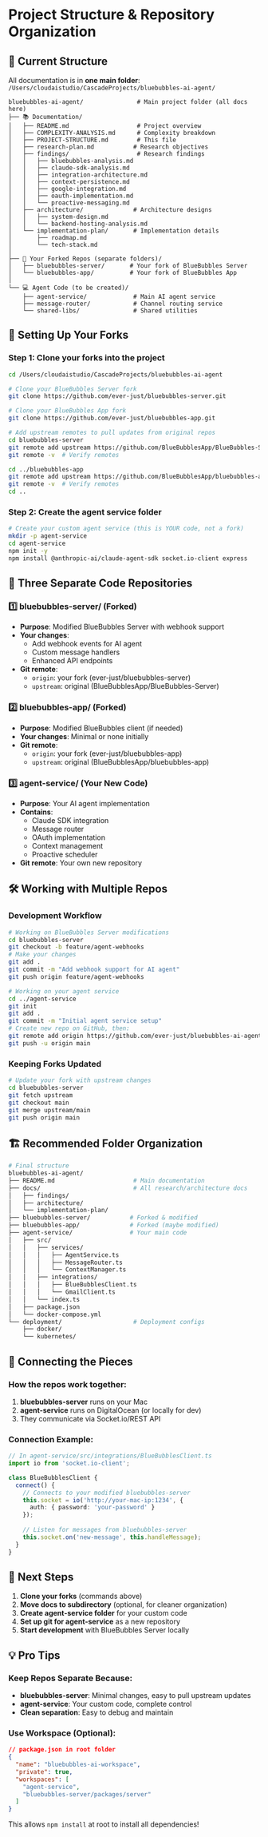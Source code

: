 # Project Structure & Repository Organization

## 📁 Current Structure

All documentation is in **one main folder**: `/Users/cloudaistudio/CascadeProjects/bluebubbles-ai-agent/`

```
bluebubbles-ai-agent/               # Main project folder (all docs here)
├── 📚 Documentation/
│   ├── README.md                   # Project overview
│   ├── COMPLEXITY-ANALYSIS.md      # Complexity breakdown
│   ├── PROJECT-STRUCTURE.md        # This file
│   ├── research-plan.md           # Research objectives
│   ├── findings/                   # Research findings
│   │   ├── bluebubbles-analysis.md
│   │   ├── claude-sdk-analysis.md
│   │   ├── integration-architecture.md
│   │   ├── context-persistence.md
│   │   ├── google-integration.md
│   │   ├── oauth-implementation.md
│   │   └── proactive-messaging.md
│   ├── architecture/              # Architecture designs
│   │   ├── system-design.md
│   │   └── backend-hosting-analysis.md
│   └── implementation-plan/       # Implementation details
│       ├── roadmap.md
│       └── tech-stack.md
│
├── 🔧 Your Forked Repos (separate folders)/
│   ├── bluebubbles-server/       # Your fork of BlueBubbles Server
│   └── bluebubbles-app/          # Your fork of BlueBubbles App
│
└── 💻 Agent Code (to be created)/
    ├── agent-service/             # Main AI agent service
    ├── message-router/            # Channel routing service
    └── shared-libs/               # Shared utilities
```

## 🔄 Setting Up Your Forks

### Step 1: Clone your forks into the project
```bash
cd /Users/cloudaistudio/CascadeProjects/bluebubbles-ai-agent

# Clone your BlueBubbles Server fork
git clone https://github.com/ever-just/bluebubbles-server.git

# Clone your BlueBubbles App fork
git clone https://github.com/ever-just/bluebubbles-app.git

# Add upstream remotes to pull updates from original repos
cd bluebubbles-server
git remote add upstream https://github.com/BlueBubblesApp/BlueBubbles-Server.git
git remote -v  # Verify remotes

cd ../bluebubbles-app
git remote add upstream https://github.com/BlueBubblesApp/bluebubbles-app.git
git remote -v  # Verify remotes
cd ..
```

### Step 2: Create the agent service folder
```bash
# Create your custom agent service (this is YOUR code, not a fork)
mkdir -p agent-service
cd agent-service
npm init -y
npm install @anthropic-ai/claude-agent-sdk socket.io-client express
```

## 📂 Three Separate Code Repositories

### 1️⃣ **bluebubbles-server/** (Forked)
- **Purpose**: Modified BlueBubbles Server with webhook support
- **Your changes**: 
  - Add webhook events for AI agent
  - Custom message handlers
  - Enhanced API endpoints
- **Git remote**: 
  - `origin`: your fork (ever-just/bluebubbles-server)
  - `upstream`: original (BlueBubblesApp/BlueBubbles-Server)

### 2️⃣ **bluebubbles-app/** (Forked)
- **Purpose**: Modified BlueBubbles client (if needed)
- **Your changes**: Minimal or none initially
- **Git remote**:
  - `origin`: your fork (ever-just/bluebubbles-app)
  - `upstream`: original (BlueBubblesApp/bluebubbles-app)

### 3️⃣ **agent-service/** (Your New Code)
- **Purpose**: Your AI agent implementation
- **Contains**:
  - Claude SDK integration
  - Message router
  - OAuth implementation
  - Context management
  - Proactive scheduler
- **Git remote**: Your own new repository

## 🛠️ Working with Multiple Repos

### Development Workflow
```bash
# Working on BlueBubbles Server modifications
cd bluebubbles-server
git checkout -b feature/agent-webhooks
# Make your changes
git add .
git commit -m "Add webhook support for AI agent"
git push origin feature/agent-webhooks

# Working on your agent service
cd ../agent-service
git init
git add .
git commit -m "Initial agent service setup"
# Create new repo on GitHub, then:
git remote add origin https://github.com/ever-just/bluebubbles-ai-agent.git
git push -u origin main
```

### Keeping Forks Updated
```bash
# Update your fork with upstream changes
cd bluebubbles-server
git fetch upstream
git checkout main
git merge upstream/main
git push origin main
```

## 🏗️ Recommended Folder Organization

```bash
# Final structure
bluebubbles-ai-agent/
├── README.md                      # Main documentation
├── docs/                          # All research/architecture docs
│   ├── findings/
│   ├── architecture/
│   └── implementation-plan/
├── bluebubbles-server/           # Forked & modified
├── bluebubbles-app/              # Forked (maybe modified)
├── agent-service/                # Your main code
│   ├── src/
│   │   ├── services/
│   │   │   ├── AgentService.ts
│   │   │   ├── MessageRouter.ts
│   │   │   └── ContextManager.ts
│   │   ├── integrations/
│   │   │   ├── BlueBubblesClient.ts
│   │   │   └── GmailClient.ts
│   │   └── index.ts
│   ├── package.json
│   └── docker-compose.yml
└── deployment/                    # Deployment configs
    ├── docker/
    └── kubernetes/
```

## 🔗 Connecting the Pieces

### How the repos work together:
1. **bluebubbles-server** runs on your Mac
2. **agent-service** runs on DigitalOcean (or locally for dev)
3. They communicate via Socket.io/REST API

### Connection Example:
```typescript
// In agent-service/src/integrations/BlueBubblesClient.ts
import io from 'socket.io-client';

class BlueBubblesClient {
  connect() {
    // Connects to your modified bluebubbles-server
    this.socket = io('http://your-mac-ip:1234', {
      auth: { password: 'your-password' }
    });
    
    // Listen for messages from bluebubbles-server
    this.socket.on('new-message', this.handleMessage);
  }
}
```

## 📝 Next Steps

1. **Clone your forks** (commands above)
2. **Move docs to subdirectory** (optional, for cleaner organization)
3. **Create agent-service folder** for your custom code
4. **Set up git for agent-service** as a new repository
5. **Start development** with BlueBubbles Server locally

## 💡 Pro Tips

### Keep Repos Separate Because:
- **bluebubbles-server**: Minimal changes, easy to pull upstream updates
- **agent-service**: Your custom code, complete control
- **Clean separation**: Easy to debug and maintain

### Use Workspace (Optional):
```json
// package.json in root folder
{
  "name": "bluebubbles-ai-workspace",
  "private": true,
  "workspaces": [
    "agent-service",
    "bluebubbles-server/packages/server"
  ]
}
```

This allows `npm install` at root to install all dependencies!
